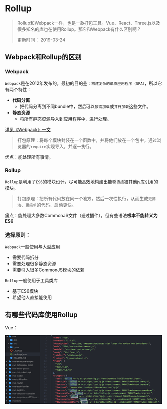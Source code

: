 # Rollup
> Rollup和Webpack一样，也是一款打包工具。Vue、React、Three.js以及很多知名的库也在使用Rollup。那它和Webpack有什么区别啊？
> 
> 更新时间： 2019-03-24

## Webpack和Rollup的区别
### Webpack
`Webpack`是在2012年发布的，最初的目的是：`构建复杂的单页应用程序（SPA）`，所以它有两个特性：
 - **代码分离**
    - 把代码分离到不同bundle中，然后可以`按需加载`或`并行加载`这些文件。
 - **静态资源**
    - 将所有静态资源导入到应用程序中，进行处理。

[详见《Webpack》一文](./Webpack.md)

 > 打包原理：将每个模块封装在一个函数中，并将他们放在一个包中。通过浏览器的`require`实现导入，并逐一执行。

 优点：能处理所有事情。

### Rollup
`Rollup`是利用了`ES6`的模块设计，尽可能高效地构建出能够`直接`被其他js库引用的模块。

 > 打包原理：把所有代码放在同一个地方，然后一次性执行，从而生成`更简洁`、`更简单`的代码，启动更快。

 痛点：能处理大多数CommonJS文件（通过插件），但有些语法**根本不能转义为ES6**

### 选择原则：
`Webpack`一般使用与大型应用
 - 需要代码拆分
 - 需要处理很多静态资源
 - 需要引入很多CommonJS模块的依赖

`Rollup`一般使用于工具类库
 - 基于ES6模块
 - 希望他人直接能使用

## 有哪些代码库使用Rollup
Vue：

![alt](./img/rollup-1.png)